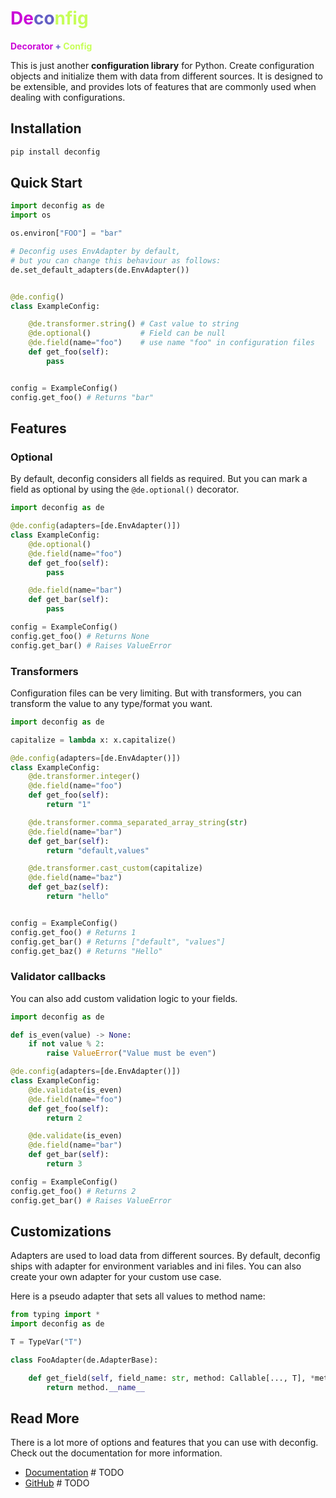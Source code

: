 # <span style="color:#cb09d7">De</span><span style="color: #635ec4">co</span><span style="color:#c7fe59">nfig</span>

<b><span style="color:#cb09d7">Decorator </span>
<span style="color:#635ec4">+</span>
<span style="color:#c7fe59">Config</span></b>

This is just another <b>configuration library</b> for Python. Create
configuration objects and initialize them with data from different
sources. It is designed to be extensible, and provides lots of features
that are commonly used when dealing with configurations.

## Installation

```bash
pip install deconfig
```

## Quick Start

```python
import deconfig as de
import os

os.environ["FOO"] = "bar"

# Deconfig uses EnvAdapter by default,
# but you can change this behaviour as follows:
de.set_default_adapters(de.EnvAdapter())


@de.config()
class ExampleConfig:

    @de.transformer.string() # Cast value to string
    @de.optional()           # Field can be null
    @de.field(name="foo")    # use name "foo" in configuration files
    def get_foo(self):
        pass


config = ExampleConfig()
config.get_foo() # Returns "bar"
```

## Features

### Optional

By default, deconfig considers all fields as required. But you can
mark a field as optional by using the `@de.optional()` decorator.

```python
import deconfig as de

@de.config(adapters=[de.EnvAdapter()])
class ExampleConfig:
    @de.optional()
    @de.field(name="foo")
    def get_foo(self):
        pass

    @de.field(name="bar")
    def get_bar(self):
        pass

config = ExampleConfig()
config.get_foo() # Returns None
config.get_bar() # Raises ValueError
```

### Transformers

Configuration files can be very limiting. But with transformers, you can
transform the value to any type/format you want.

```python
import deconfig as de

capitalize = lambda x: x.capitalize()

@de.config(adapters=[de.EnvAdapter()])
class ExampleConfig:
    @de.transformer.integer()
    @de.field(name="foo")
    def get_foo(self):
        return "1"

    @de.transformer.comma_separated_array_string(str)
    @de.field(name="bar")
    def get_bar(self):
        return "default,values"

    @de.transformer.cast_custom(capitalize)
    @de.field(name="baz")
    def get_baz(self):
        return "hello"


config = ExampleConfig()
config.get_foo() # Returns 1
config.get_bar() # Returns ["default", "values"]
config.get_baz() # Returns "Hello"
```

### Validator callbacks

You can also add custom validation logic to your fields.

```python
import deconfig as de

def is_even(value) -> None:
    if not value % 2:
        raise ValueError("Value must be even")

@de.config(adapters=[de.EnvAdapter()])
class ExampleConfig:
    @de.validate(is_even)
    @de.field(name="foo")
    def get_foo(self):
        return 2

    @de.validate(is_even)
    @de.field(name="bar")
    def get_bar(self):
        return 3

config = ExampleConfig()
config.get_foo() # Returns 2
config.get_bar() # Raises ValueError
```

## Customizations

Adapters are used to load data from different sources. By default,
deconfig ships with adapter for environment variables and ini files.
You can also create your own adapter for your custom use case.

Here is a pseudo adapter that sets all values to method name:

```python
from typing import *
import deconfig as de

T = TypeVar("T")

class FooAdapter(de.AdapterBase):

    def get_field(self, field_name: str, method: Callable[..., T], *method_args, **method_kwargs) -> Any:
        return method.__name__
```


## Read More

There is a lot more of options and features that you can use with
deconfig. Check out the documentation for more information.

- [Documentation](https://deconfig.readthedocs.io) # TODO
- [GitHub](https://github.com/ybhaw/deconfig.git) # TODO
